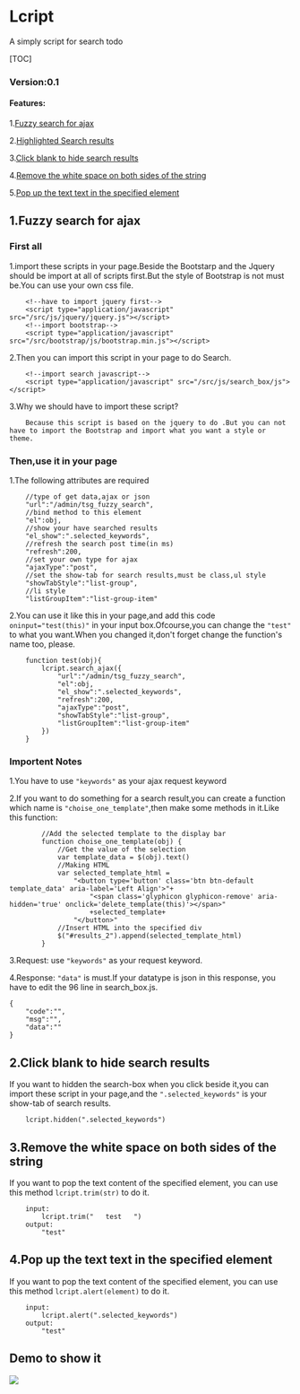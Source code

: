 ﻿# Lcript
A simply script for search todo

[TOC]

### Version:0.1
#### Features:
        
1.<a href="#fuzzy_search_ajax">Fuzzy search for ajax</a>

2.<a href="#fuzzy_search_ajax">Highlighted Search results</a>

3.<a href="#hidden_click">Click blank to hide search results</a>

4.<a href="#strim">Remove the white space on both sides of the string</a>

5.<a href="#alert_text">Pop up the text text in the specified element</a>

## <a id="fuzzy_search_ajax">1.Fuzzy search for ajax</a>
### First all

1.import these scripts in your page.Beside the Bootstarp and the Jquery should be import at all of scripts first.But the style of Bootstrap is not must be.You can use your own css file.

        <!--have to import jquery first-->
        <script type="application/javascript" src="/src/js/jquery/jquery.js"></script>
        <!--import bootstrap-->
        <script type="application/javascript" src="/src/bootstrap/js/bootstrap.min.js"></script>
    
2.Then you can import this script in your page to do Search.

        <!--import search javascript-->
        <script type="application/javascript" src="/src/js/search_box/js"></script>
        
3.Why we should have to import these script?

        Because this script is based on the jquery to do .But you can not have to import the Bootstrap and import what you want a style or theme.
        
### Then,use it in your page

1.The following attributes are required

        //type of get data,ajax or json
        "url":"/admin/tsg_fuzzy_search",
        //bind method to this element
        "el":obj,
        //show your have searched results
        "el_show":".selected_keywords",
        //refresh the search post time(in ms)
        "refresh":200,
        //set your own type for ajax
        "ajaxType":"post",
        //set the show-tab for search results,must be class,ul style
        "showTabStyle":"list-group",
        //li style
        "listGroupItem":"list-group-item"
            
2.You can use it like this in your page,and add this code <code>oninput="test(this)"</code> in your input box.Ofcourse,you can change the <code>"test"</code> to what you want.When you changed it,don't forget change the function's name too, please.

        function test(obj){
            lcript.search_ajax({
                "url":"/admin/tsg_fuzzy_search",
                "el":obj,
                "el_show":".selected_keywords",
                "refresh":200,
                "ajaxType":"post",
                "showTabStyle":"list-group",
                "listGroupItem":"list-group-item"
            })
        }

### Importent Notes

1.You have to use <code>"keywords"</code> as your ajax request keyword

2.If you want to do something for a search result,you can create a function which name is <code>"choise_one_template"</code>,then make some methods in it.Like this function:

            //Add the selected template to the display bar
            function choise_one_template(obj) {
                //Get the value of the selection
                var template_data = $(obj).text()
                //Making HTML
                var selected_template_html = 
                    "<button type='button' class='btn btn-default template_data' aria-label='Left Align'>"+
                        "<span class='glyphicon glyphicon-remove' aria-hidden='true' onclick='delete_template(this)'></span>"
                        +selected_template+
                    "</button>"
                //Insert HTML into the specified div
                $("#results_2").append(selected_template_html)
            }
            
3.Request: use <code>"keywords"</code> as your request keyword.

4.Response: <code>"data"</code> is must.If your datatype is json in this response, you have to edit the 96 line in search_box.js.

    {   
        "code":"",
        "msg":"",
        "data":""
    }


## <a id="hidden_click">2.Click blank to hide search results</a>

If you want to hidden the search-box when you click beside it,you can import these script in your page,and the <code>".selected_keywords"</code> is your show-tab of search results.

        lcript.hidden(".selected_keywords")

## <a id="strim">3.Remove the white space on both sides of the string</a>

If you want to pop the text content of the specified element, you can use this method <code>lcript.trim(str)</code> to do it.

        input:
            lcript.trim("   test   ")
        output:
            "test"

## <a id="alert_text">4.Pop up the text text in the specified element</a>

If you want to pop the text content of the specified element, you can use this method <code>lcript.alert(element)</code> to do it.

        input:
            lcript.alert(".selected_keywords")
        output:
            "test"





## Demo to show it

![](https://raw.githubusercontent.com/carolcoral/SaveImg/master/fuzzysearch.gif)